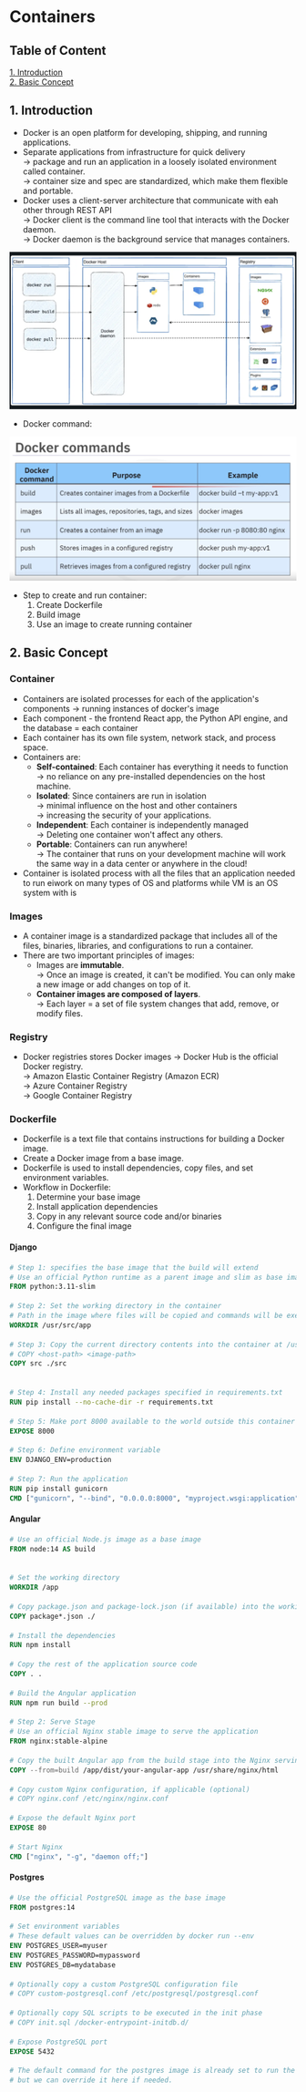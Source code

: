 # Containers
## Table of Content
[1. Introduction](#1-introduction)<br>
[2. Basic Concept](#2-basic-concept)<br>


## 1. Introduction
- Docker is an open platform for developing, shipping, and running applications.
- Separate applications from infrastructure for quick delivery <br>
    &rarr; package and run an application in a loosely isolated environment called container.<br>
    &rarr; container size and spec are standardized, which make them flexible and portable.<br>
- Docker uses a client-server architecture that communicate with eah other through REST API <br>
    &rarr; Docker client is the command line tool that interacts with the Docker daemon.<br>
    &rarr; Docker daemon is the background service that manages containers.<br>

<img src="./assets/docker_architecture.png" alt="Docker architecture">



- Docker command:
<img src="./assets/docker_command.png" alt= "Docker Command">

- Step to create and run container:
    1. Create Dockerfile 
    2. Build image
    3. Use an image to create running container

## 2. Basic Concept
### Container
-  Containers are isolated processes for each of the application's components &rarr; running instances of docker's image
-  Each component - the frontend React app, the Python API engine, and the database = each container
-  Each container has its own file system, network stack, and process space.
- Containers are:
    - **Self-contained**: Each container has everything it needs to function <br>
        &rarr; no reliance on any pre-installed dependencies on the host machine.
    - **Isolated**: Since containers are run in isolation <br>
        &rarr; minimal influence on the host and other containers<br>
        &rarr; increasing the security of your applications.<br>
    - **Independent**: Each container is independently managed <br>
        &rarr; Deleting one container won't affect any others. <br>
    - **Portable**: Containers can run anywhere! <br>
        &rarr; The container that runs on your development machine will work the same way in a data center or anywhere in the cloud!<br>
- Container is isolated process with all the files that an application needed to run eiwork on many types of OS and platforms while VM is an OS system with is
### Images
-  A container image is a standardized package that includes all of the files, binaries, libraries, and configurations to run a container.
- There are two important principles of images:
    - Images are **immutable**. <br>
        &rarr; Once an image is created, it can't be modified. You can only make a new image or add changes on top of it.
    - **Container images are composed of layers**. <br>
        &rarr; Each layer = a set of file system changes that add, remove, or modify files.
### Registry
- Docker registries stores Docker images
    &rarr; Docker Hub is the official Docker registry. <br>
    &rarr; Amazon Elastic Container Registry (Amazon ECR)<br>
    &rarr; Azure Container Registry <br>
    &rarr; Google Container Registry<br>
### Dockerfile
- Dockerfile is a text file that contains instructions for building a Docker image.
- Create a Docker image from a base image.
- Dockerfile is used to install dependencies, copy files, and set environment variables.
- Workflow in Dockerfile:
    1. Determine your base image
    2. Install application dependencies
    3. Copy in any relevant source code and/or binaries
    4. Configure the final image

#### Django
```dockerfile
# Step 1: specifies the base image that the build will extend
# Use an official Python runtime as a parent image and slim as base image type
FROM python:3.11-slim

# Step 2: Set the working directory in the container
# Path in the image where files will be copied and commands will be executed.
WORKDIR /usr/src/app

# Step 3: Copy the current directory contents into the container at /usr/src
# COPY <host-path> <image-path>
COPY src ./src


# Step 4: Install any needed packages specified in requirements.txt
RUN pip install --no-cache-dir -r requirements.txt

# Step 5: Make port 8000 available to the world outside this container
EXPOSE 8000

# Step 6: Define environment variable
ENV DJANGO_ENV=production

# Step 7: Run the application
RUN pip install gunicorn
CMD ["gunicorn", "--bind", "0.0.0.0:8000", "myproject.wsgi:application"]
```

#### Angular
```dockerfile
# Use an official Node.js image as a base image
FROM node:14 AS build


# Set the working directory
WORKDIR /app

# Copy package.json and package-lock.json (if available) into the working directory
COPY package*.json ./

# Install the dependencies
RUN npm install

# Copy the rest of the application source code
COPY . .

# Build the Angular application
RUN npm run build --prod

# Step 2: Serve Stage
# Use an official Nginx stable image to serve the application
FROM nginx:stable-alpine

# Copy the built Angular app from the build stage into the Nginx serving directory
COPY --from=build /app/dist/your-angular-app /usr/share/nginx/html

# Copy custom Nginx configuration, if applicable (optional)
# COPY nginx.conf /etc/nginx/nginx.conf

# Expose the default Nginx port
EXPOSE 80

# Start Nginx
CMD ["nginx", "-g", "daemon off;"]
```

#### Postgres
```dockerfile
# Use the official PostgreSQL image as the base image
FROM postgres:14

# Set environment variables
# These default values can be overridden by docker run --env
ENV POSTGRES_USER=myuser
ENV POSTGRES_PASSWORD=mypassword
ENV POSTGRES_DB=mydatabase

# Optionally copy a custom PostgreSQL configuration file 
# COPY custom-postgresql.conf /etc/postgresql/postgresql.conf

# Optionally copy SQL scripts to be executed in the init phase
# COPY init.sql /docker-entrypoint-initdb.d/

# Expose PostgreSQL port
EXPOSE 5432

# The default command for the postgres image is already set to run the server,
# but we can override it here if needed.
```